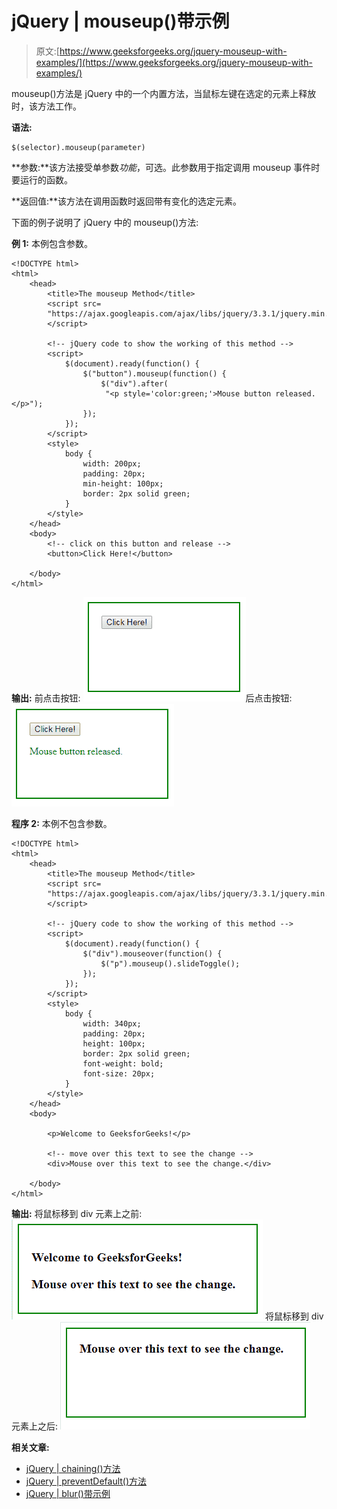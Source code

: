 # jQuery | mouseup()带示例

> 原文:[https://www.geeksforgeeks.org/jquery-mouseup-with-examples/](https://www.geeksforgeeks.org/jquery-mouseup-with-examples/)

mouseup()方法是 jQuery 中的一个内置方法，当鼠标左键在选定的元素上释放时，该方法工作。

**语法:**

```
$(selector).mouseup(parameter)
```

**参数:**该方法接受单参数*功能*，可选。此参数用于指定调用 mouseup 事件时要运行的函数。

**返回值:**该方法在调用函数时返回带有变化的选定元素。

下面的例子说明了 jQuery 中的 mouseup()方法:

**例 1:** 本例包含参数。

```
<!DOCTYPE html>
<html>
    <head>
        <title>The mouseup Method</title>
        <script src=
        "https://ajax.googleapis.com/ajax/libs/jquery/3.3.1/jquery.min.js">
        </script>

        <!-- jQuery code to show the working of this method -->
        <script>
            $(document).ready(function() {
                $("button").mouseup(function() {
                    $("div").after(
                     "<p style='color:green;'>Mouse button released.</p>");
                });
            });
        </script>
        <style>
            body {
                width: 200px;
                padding: 20px;
                min-height: 100px;
                border: 2px solid green;
            }
        </style>
    </head>
    <body>
        <!-- click on this button and release -->
        <button>Click Here!</button>

    </body>
</html>
```

**输出:**
前点击按钮:
![](img/3be3fe29c161490bc099771174965b21.png)后点击按钮:
![](img/7011c40c40265be04225f83cb74be327.png)

**程序 2:** 本例不包含参数。

```
<!DOCTYPE html>
<html>
    <head>
        <title>The mouseup Method</title>
        <script src=
        "https://ajax.googleapis.com/ajax/libs/jquery/3.3.1/jquery.min.js">
        </script>

        <!-- jQuery code to show the working of this method -->
        <script>
            $(document).ready(function() {
                $("div").mouseover(function() {
                    $("p").mouseup().slideToggle();
                });
            });
        </script>
        <style>
            body {
                width: 340px;
                padding: 20px;
                height: 100px;
                border: 2px solid green;
                font-weight: bold;
                font-size: 20px;
            }
        </style>
    </head>
    <body>

        <p>Welcome to GeeksforGeeks!</p>

        <!-- move over this text to see the change -->
        <div>Mouse over this text to see the change.</div>

    </body>
</html>
```

**输出:**
将鼠标移到 div 元素上之前:
![](img/398c8456da59ffa6bba40190433a5e88.png)
将鼠标移到 div 元素上之后:
![](img/74eaa5c1bd09e3267d630caeb24263ec.png)

**相关文章:**

*   [jQuery | chaining()方法](https://www.geeksforgeeks.org/jquery-chaining/)
*   [jQuery | preventDefault()方法](https://www.geeksforgeeks.org/jquery-preventdefault-method/)
*   [jQuery | blur()带示例](https://www.geeksforgeeks.org/jquery-blur-with-examples/)
